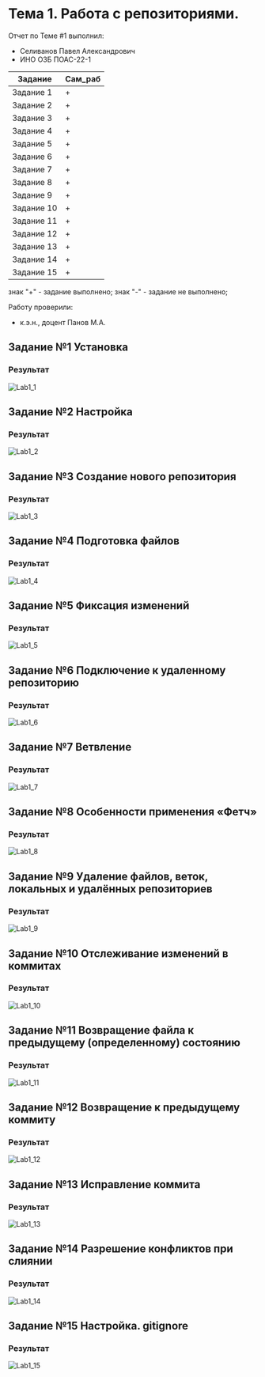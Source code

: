 # Тема 1. Работа с репозиториями.
Отчет по Теме #1 выполнил:
- Селиванов Павел Александрович
- ИНО ОЗБ ПОАС-22-1

| Задание    | Сам_раб |
|------------|---------|
| Задание 1  | +       |
| Задание 2  | +       |
| Задание 3  | +       |
| Задание 4  | +       |
| Задание 5  | +       |
| Задание 6  | +       |
| Задание 7  | +       |
| Задание 8  | +       |
| Задание 9  | +       |
| Задание 10 | +       |
| Задание 11 | +       |
| Задание 12 | +       |
| Задание 13 | +       |
| Задание 14 | +       |
| Задание 15 | +       |


знак "+" - задание выполнено; знак "-" - задание не выполнено;

Работу проверили:
- к.э.н., доцент Панов М.А.

## Задание №1 Установка


### Результат
![Lab1_1](./img/Lab1_1.png)

## Задание №2 Настройка

### Результат
![Lab1_2](./img/Lab1_2.png)

## Задание №3 Создание нового репозитория

### Результат
![Lab1_3](./img/Lab1_3.png)

## Задание №4 Подготовка файлов

### Результат
![Lab1_4](./img/Lab1_4.png)

## Задание №5 Фиксация изменений

### Результат
![Lab1_5](./img/Lab1_5.png)

## Задание №6 Подключение к удаленному репозиторию

### Результат
![Lab1_6](./img/Lab1_6.png)

## Задание №7 Ветвление

### Результат
![Lab1_7](./img/Lab1_7.png)

## Задание №8 Особенности применения «Фетч»

### Результат
![Lab1_8](./img/Lab1_8.png)

## Задание №9 Удаление файлов, веток, локальных и удалённых репозиториев


### Результат
![Lab1_9](./img/Lab1_9.png)

## Задание №10 Отслеживание изменений в коммитах

### Результат
![Lab1_10](./img/Lab1_10.png)

## Задание №11 Возвращение файла к предыдущему (определенному) состоянию

### Результат
![Lab1_11](./img/Lab1_11.png)

## Задание №12 Возвращение к предыдущему коммиту

### Результат
![Lab1_12](./img/Lab1_12.png)

## Задание №13 Исправление коммита

### Результат
![Lab1_13](./img/Lab1_13.png)

## Задание №14 Разрешение конфликтов при слиянии

### Результат
![Lab1_14](./img/Lab1_14.png)

## Задание №15 Настройка. gitignore

### Результат
![Lab1_15](./img/Lab1_15.png)

